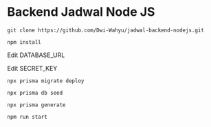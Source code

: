 <h1>Backend Jadwal Node JS</h1>

```
git clone https://github.com/Dwi-Wahyu/jadwal-backend-nodejs.git
```

```
npm install
```

Edit DATABASE_URL

Edit SECRET_KEY

```
npx prisma migrate deploy
```

```
npx prisma db seed
```

```
npx prisma generate
```

```
npm run start
```
